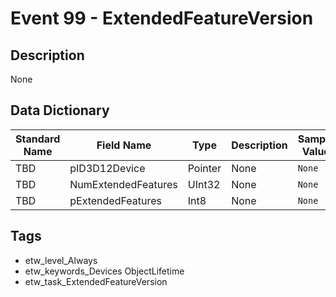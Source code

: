 # Event 99 - ExtendedFeatureVersion

## Description
None

## Data Dictionary
|Standard Name|Field Name|Type|Description|Sample Value|
|---|---|---|---|---|
|TBD|pID3D12Device|Pointer|None|`None`|
|TBD|NumExtendedFeatures|UInt32|None|`None`|
|TBD|pExtendedFeatures|Int8|None|`None`|

## Tags
* etw_level_Always
* etw_keywords_Devices ObjectLifetime
* etw_task_ExtendedFeatureVersion